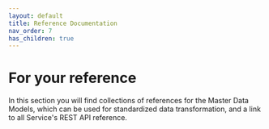 ```yaml
---
layout: default
title: Reference Documentation
nav_order: 7
has_children: true
---
```


# For your reference

In this section you will find collections of references for the Master Data Models, which can be used for standardized data transformation, and a link to all Service's REST API reference.

